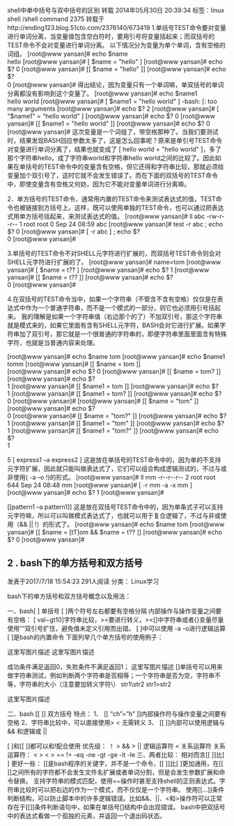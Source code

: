 
shell中单中括号与双中括号的区别
转载 2014年05月30日 20:39:34 标签：linux shell /shell command 2375
转载于http://ending123.blog.51cto.com/2376140/673419
1.单括号TEST命令要对变量进行单词分离，当变量值包含空白符时，要用引号将变量括起来；而双括号的TEST命令不会对变量进行单词分离。
以下情况分为变量为单个单词，含有空格的词组。
[root@www yansan]# echo $name       
hello
[root@www yansan]# [ $name = "hello" ]
[root@www yansan]# echo $?
0
[root@www yansan]# [[ $name = "hello" ]]
[root@www yansan]# echo $?             
0
[root@www yansan]#
得出结论，因为变量只有一个单词嘛，单双括号的单词分离都没有影响到这个变量了。
[root@www yansan]# echo $name1       
hello world
[root@www yansan]# [ $name1 = "hello world" ]
-bash: [: too many arguments
[root@www yansan]# echo $?
2
[root@www yansan]# [ "$name1" = "hello world" ]
[root@www yansan]# echo $?
0
[root@www yansan]# [[ $name1 = "hello world" ]]
[root@www yansan]# echo $?
0
[root@www yansan]#
这次变量是一个词组了，带空格那种了。当我们要测试时，结果发现BASH回应参数太多了，这是怎么回事呢？原来是单引号TEST命令对变量进行单词分离了，结果也就变成了
[ hello world = "hello world" ]，多了那个字符串hello，成了字符串world和字符串hello world之间的比较了。因此如果在单括号的TEST命令中的变量含有空格，但它还得和字符串比较，那就必须给变量加个双引号了，这时它就不会发生错误了。而在下面的双括号的TEST命令中，即使变量含有空格又何妨，因为它不能对变量单词进行分离嘛。
 
2．单方括号的TEST命令，通常用内置的TEST命令来测试表达式的值，TEST命令也被链接到方括号上。这样，既可以使用单独的TEST命令，也可以通过把表达式用单方括号括起来，来测试表达式的值。
[root@www yansan]# ll abc
-rw-r--r-- 1 root root 0 Sep 24 08:59 abc
[root@www yansan]# test -r abc ; echo $?
0
[root@www yansan]# [ -r abc ] ; echo $?             
0
[root@www yansan]#
 
3.单括号的TEST命令不对SHELL元字符进行扩展的，而双括号TEST命令则会对SHELL元字符进行扩展的了。
[root@www yansan]# name=tom
[root@www yansan]# [ $name = t?? ]
[root@www yansan]# echo $?
1
[root@www yansan]# [[ $name = t?? ]]
[root@www yansan]# echo $?          
0
[root@www yansan]#
 
4.在双括号的TEST命令当中，如果一个字符串（不管含不含有空格）仅仅是在表达式中作为一个普通字符串，而不是一个模式的一部分，则它也必须用引号括起来。
我的理解是如果一个字符串值（右边那个的了）不加双引号，那这个字符串就是模式来的，如果它里面有含有SHELL元字符，BASH会对它进行扩展。如果字符串加了双引号，那它就是一个很普通的字符串的，即便字符串里面里面含有特殊字符，也就是当普通内容来处理。
 
[root@www yansan]# echo $name
tom
[root@www yansan]# echo $name1
tomm
 [root@www yansan]# [[ $name = tom ]]      
[root@www yansan]# echo $?
0
[root@www yansan]# [[ $name = tom? ]]
[root@www yansan]# echo $?          
1
[root@www yansan]# [[ $name1 = tom ]]
[root@www yansan]# echo $?          
1
[root@www yansan]# [[ $name1 = tom? ]]
[root@www yansan]# echo $?           
0
[root@www yansan]#
[root@www yansan]# [[ $name = "tom" ]]
[root@www yansan]# echo $?           
0
 [root@www yansan]# [[ $name = "tom?" ]]
[root@www yansan]# echo $?            
1
 [root@www yansan]# [[ $name1 = "tom" ]]
[root@www yansan]# echo $?             
1
[root@www yansan]# [[ $name1 = "tom?" ]]
[root@www yansan]# echo $?             
1
 
5 [ express1 –a express2 ] 这是放在单括号的TEST命令中的，因为单的不支持元字符扩展，因此就只能叫做表达式了，它们可以组合构成逻辑测试的，不过与或非使用( -a –o !)的形式。
[root@www yansan]# ll mm
-r--r--r-- 2 root root 644 Sep 24 08:48 mm
[root@www yansan]# [ -r mm -a -x mm ]
[root@www yansan]# echo $?
1
[root@www yansan]#
 
[[pattern1 –a pattern1]] 这是放在双括号TEST命令中的，因为单条式子可以支持元字符嘛，所以可以叫做模式表达式了，也就可以用于复合逻辑了，不过与非或使用（&& || !）的形式了。
[root@www yansan]# echo $name
tom
[root@www yansan]# [[ $name = [tT]om && $name = t?? ]]
[root@www yansan]# echo $?
0
[root@www yansan]#


## 2 . bash下的单方括号和双方括号
发表于2017/7/18 15:54:23  291人阅读
分类： Linux学习

bash下的单方括号和双方括号概念以及用法：

一、bash[ ] 单括号 
[ ]两个符号左右都要有空格分隔 
内部操作与操作变量之间要有空格： [ val−gt10]字符串比较，><要进行转义，>\<[]中字符串或者{}变量尽量使用”“双引号扩住，避免值未定义引用而出错。 
[ ]中可以使用 -a -o进行逻辑运算 
[ ]是bash的内置命令 
下面列举几个单方括号的使用例子：

这里写图片描述 
这里写图片描述

成功条件满足返回0，失败条件不满足返回1； 
这里写图片描述 
[]单括号可以用来做字符串测试，例如判断两个字符串是否相等；一个字符串是否为空，字符串不等，字符串的大小（注意要加转义字符\） 
str1\str2 str1>str2

这里写图片描述

二、bash [[ ]] 双方括号 
特点： 
1、 [[ “ch”=”h” ]]内部操作符与操作变量之间要有空格 
2、字符串比较中，可以直接使用> < 无需转义 
3、 [[ ]]内部可以使用逻辑与 && 和逻辑或 ||

[ ]和[[ ]]都可以和!配合使用 
优先级： ！ > && > || 
逻辑运算符 < 关系运算符 
关系运算符： < > \< > == != -eq -ne -gt -ge -lt -le 
三、两者比较： 
相对而言[[ ]]比[ ] 更好一些： 
[[是bash程序的关键字，并不是一个命令，[[ ]]比[ ]更加通用，在[[ ]]之间所有的字符都不会发生文件名扩展或者单词分割，但是会发生参数扩展和命令替换。 
支持字符串的模式匹配，使用=~操作时甚至支持shell的正则表达式。字符串比较时可以把右边的作为一个模式，而不仅仅是一个字符串。 
使用[[…]]条件判断结构，可以防止脚本中的许多逻辑错误。比如&&、||、<和>操作符可以正常存在于[[]]条件判断语句中，如果在单括号[]结构中会出现错误。 
bash中把双括号中的表达式看做一个孤独的元素，并返回一个退出码状态。